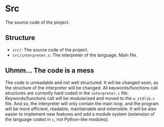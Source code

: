 # Src

The source code of the project.

## Structure

- `src/`: The source code of the project.
- `src/interpreter.c`: The interpreter of the language. Main file.

## Uhmm... The code is a mess

The code is unreadable and not well structured. It will be changed soon, as the structure of the interpreter will be changed. All keywords/functions call structures are currently hard coded in the `interpreter.c` file. Keywords/functions call will be modularized and moved to the `w_stdlib.c` file. And so, the interpreter will only contain the main loop, and the program will be more efficient, readable, maintainable and extensible. It will be also easier to implement new features and add a module system (extension of the language coded in `c`, not Python-like modules).
